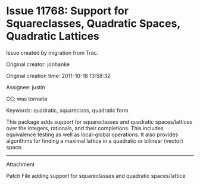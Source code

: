 # Issue 11768: Support for Squareclasses, Quadratic Spaces, Quadratic Lattices

Issue created by migration from Trac.

Original creator: jonhanke

Original creation time: 2011-10-18 13:58:32

Assignee: justin

CC:  was tornaria

Keywords: quadratic, squareclass, quadratic form

This package adds support for squareclasses and quadratic spaces/lattices over the integers, rationals, and their completions.  This includes equivalence testing as well as local-global operations.  It also provides algorithms for finding a maximal lattice in a quadratic or bilinear (vector) space.


---

Attachment

Patch File adding support for squareclasses and quadratic spaces/lattice
